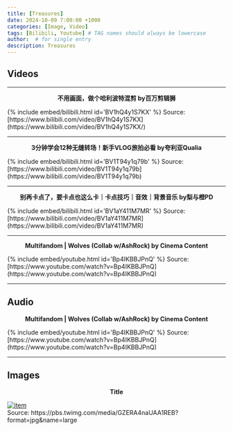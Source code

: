 ```yaml
---
title: [Treasures]
date: 2024-10-09 7:00:00 +1000
categories: [Image, Video]
tags: [Bilibili, Youtube] # TAG names should always be lowercase
author:  # for single entry
description: Treasures
---
```


## Videos

---
<p style="text-align: center;"><b>不用画面，做个哈利波特混剪 by百万剪辑狮</b></p>
{% include embed/bilibili.html id='BV1hQ4y1S7KX' %}
   Source: [https://www.bilibili.com/video/BV1hQ4y1S7KX](https://www.bilibili.com/video/BV1hQ4y1S7KX/)

---
<p style="text-align: center;"><b>3分钟学会12种无缝转场！新手VLOG旅拍必看 by夸利亚Qualia</b></p>
{% include embed/bilibili.html id='BV1T94y1q79b' %}
   Source: [https://www.bilibili.com/video/BV1T94y1q79b](https://www.bilibili.com/video/BV1T94y1q79b)

---
<p style="text-align: center;"><b>别再卡点了，要卡点也这么卡｜卡点技巧｜音效｜背景音乐 by梨与橙PD</b></p>
{% include embed/bilibili.html id='BV1aY411M7MR' %}
   Source: [https://www.bilibili.com/video/BV1aY411M7MR](https://www.bilibili.com/video/BV1aY411M7MR)

---
<p style="text-align: center;"><b>Multifandom | Wolves (Collab w/AshRock) by Cinema Content</b></p>
{% include embed/youtube.html id='Bp4IKBBJPnQ' %}
   Source: [https://www.youtube.com/watch?v=Bp4IKBBJPnQ](https://www.youtube.com/watch?v=Bp4IKBBJPnQ)

---
## Audio
<p style="text-align: center;"><b>Multifandom | Wolves (Collab w/AshRock) by Cinema Content</b></p>
{% include embed/youtube.html id='Bp4IKBBJPnQ' %}
   Source: [https://www.youtube.com/watch?v=Bp4IKBBJPnQ](https://www.youtube.com/watch?v=Bp4IKBBJPnQ)

---
## Images
<p style="text-align: center;"><b>Title</b></p>
<div class="pswp-gallery" id="my-gallery">
  <a href="https://pbs.twimg.com/media/GZERA4naUAA1REB?format=jpg&name=large">
    <img src="https://pbs.twimg.com/media/GZERA4naUAA1REB?format=jpg&name=large" alt="item">
  </a>
</div>
  Source: https://pbs.twimg.com/media/GZERA4naUAA1REB?format=jpg&name=large
